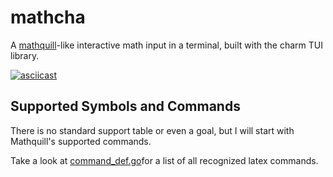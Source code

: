 # mathcha
A [mathquill](http://mathquill.com/)-like interactive math input in a terminal, built with the charm TUI library.

[![asciicast](https://asciinema.org/a/rph5qHyOpcjpQ4pvQJUFZqUDI.svg)](https://asciinema.org/a/rph5qHyOpcjpQ4pvQJUFZqUDI)

## Supported Symbols and Commands
There is no standard support table or even a goal, but I will start with Mathquill's supported commands.

Take a look at [command_def.go](latex/command_def.go)for a list of all recognized latex commands.


